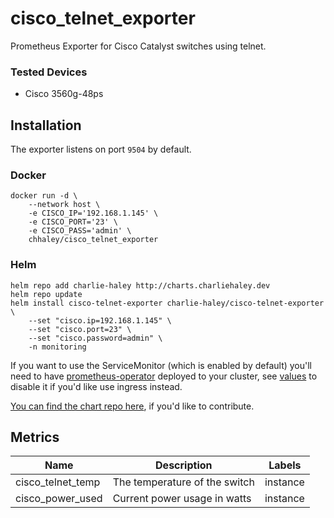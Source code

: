 # cisco_telnet_exporter
Prometheus Exporter for Cisco Catalyst switches using telnet.

### Tested Devices
- Cisco 3560g-48ps

## Installation
The exporter listens on port `9504` by default.

### Docker
```
docker run -d \
    --network host \
    -e CISCO_IP='192.168.1.145' \
    -e CISCO_PORT='23' \
    -e CISCO_PASS='admin' \
    chhaley/cisco_telnet_exporter
```

### Helm
```
helm repo add charlie-haley http://charts.charliehaley.dev
helm repo update
helm install cisco-telnet-exporter charlie-haley/cisco-telnet-exporter \
    --set "cisco.ip=192.168.1.145" \ 
    --set "cisco.port=23" \
    --set "cisco.password=admin" \
    -n monitoring
```

If you want to use the ServiceMonitor (which is enabled by default) you'll need to have [prometheus-operator](https://github.com/prometheus-operator/prometheus-operator) deployed to your cluster, see [values](charts/tplink-smartplug-exporter/values.yaml) to disable it if you'd like use ingress instead.

[You can find the chart repo here](https://github.com/charlie-haley/private-charts), if you'd like to contribute. 

## Metrics
Name               | Description                          | Labels
-------------------|--------------------------------------|------
cisco_telnet_temp  | The temperature of the switch        | instance
cisco_power_used   | Current power usage in watts         | instance
